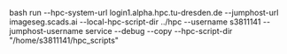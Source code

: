 bash run --hpc-system-url login1.alpha.hpc.tu-dresden.de --jumphost-url imageseg.scads.ai --local-hpc-script-dir ../hpc --username s3811141 --jumphost-username service --debug --copy --hpc-script-dir "/home/s3811141/hpc_scripts"
